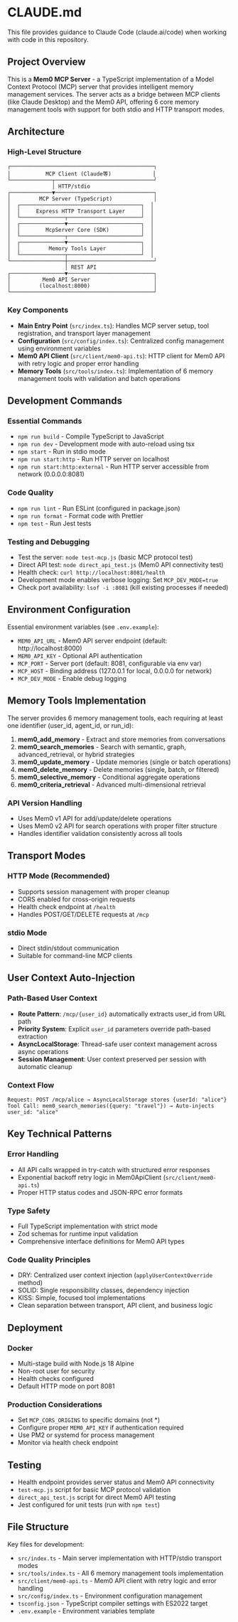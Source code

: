 # CLAUDE.md

This file provides guidance to Claude Code (claude.ai/code) when working with code in this repository.

## Project Overview

This is a **Mem0 MCP Server** - a TypeScript implementation of a Model Context Protocol (MCP) server that provides intelligent memory management services. The server acts as a bridge between MCP clients (like Claude Desktop) and the Mem0 API, offering 6 core memory management tools with support for both stdio and HTTP transport modes.

## Architecture

### High-Level Structure
```
┌─────────────────────────────────────────────┐
│           MCP Client (Claude等)             │
└─────────────┬───────────────────────────────┘
              │ HTTP/stdio
┌─────────────▼───────────────────────────────┐
│         MCP Server (TypeScript)             │
│  ┌──────────────────────────────────────┐  │
│  │     Express HTTP Transport Layer     │  │
│  └──────────────┬───────────────────────┘  │
│  ┌──────────────▼───────────────────────┐  │
│  │        McpServer Core (SDK)          │  │
│  └──────────────┬───────────────────────┘  │
│  ┌──────────────▼───────────────────────┐  │
│  │         Memory Tools Layer           │  │
│  └──────────────┬───────────────────────┘  │
└─────────────────┼───────────────────────────┘
                  │ REST API
┌─────────────────▼───────────────────────────┐
│          Mem0 API Server                    │
│         (localhost:8000)                    │
└─────────────────────────────────────────────┘
```

### Key Components
- **Main Entry Point** (`src/index.ts`): Handles MCP server setup, tool registration, and transport layer management
- **Configuration** (`src/config/index.ts`): Centralized config management using environment variables
- **Mem0 API Client** (`src/client/mem0-api.ts`): HTTP client for Mem0 API with retry logic and proper error handling
- **Memory Tools** (`src/tools/index.ts`): Implementation of 6 memory management tools with validation and batch operations

## Development Commands

### Essential Commands
- `npm run build` - Compile TypeScript to JavaScript
- `npm run dev` - Development mode with auto-reload using tsx
- `npm start` - Run in stdio mode
- `npm run start:http` - Run HTTP server on localhost
- `npm run start:http:external` - Run HTTP server accessible from network (0.0.0.0:8081)

### Code Quality
- `npm run lint` - Run ESLint (configured in package.json)
- `npm run format` - Format code with Prettier
- `npm test` - Run Jest tests

### Testing and Debugging
- Test the server: `node test-mcp.js` (basic MCP protocol test)
- Direct API test: `node direct_api_test.js` (Mem0 API connectivity test)
- Health check: `curl http://localhost:8081/health`
- Development mode enables verbose logging: Set `MCP_DEV_MODE=true`
- Check port availability: `lsof -i :8081` (kill existing processes if needed)

## Environment Configuration

Essential environment variables (see `.env.example`):
- `MEM0_API_URL` - Mem0 API server endpoint (default: http://localhost:8000)
- `MEM0_API_KEY` - Optional API authentication
- `MCP_PORT` - Server port (default: 8081, configurable via env var)
- `MCP_HOST` - Binding address (127.0.0.1 for local, 0.0.0.0 for network)
- `MCP_DEV_MODE` - Enable debug logging

## Memory Tools Implementation

The server provides 6 memory management tools, each requiring at least one identifier (user_id, agent_id, or run_id):

1. **mem0_add_memory** - Extract and store memories from conversations
2. **mem0_search_memories** - Search with semantic, graph, advanced_retrieval, or hybrid strategies  
3. **mem0_update_memory** - Update memories (single or batch operations)
4. **mem0_delete_memory** - Delete memories (single, batch, or filtered)
5. **mem0_selective_memory** - Conditional aggregate operations
6. **mem0_criteria_retrieval** - Advanced multi-dimensional retrieval

### API Version Handling
- Uses Mem0 v1 API for add/update/delete operations
- Uses Mem0 v2 API for search operations with proper filter structure
- Handles identifier validation consistently across all tools

## Transport Modes

### HTTP Mode (Recommended)
- Supports session management with proper cleanup
- CORS enabled for cross-origin requests  
- Health check endpoint at `/health`
- Handles POST/GET/DELETE requests at `/mcp`

### stdio Mode
- Direct stdin/stdout communication
- Suitable for command-line MCP clients

## User Context Auto-Injection

### Path-Based User Context
- **Route Pattern**: `/mcp/{user_id}` automatically extracts user_id from URL path
- **Priority System**: Explicit `user_id` parameters override path-based extraction
- **AsyncLocalStorage**: Thread-safe user context management across async operations
- **Session Management**: User context preserved per session with automatic cleanup

### Context Flow
```
Request: POST /mcp/alice → AsyncLocalStorage stores {userId: "alice"}
Tool Call: mem0_search_memories({query: "travel"}) → Auto-injects user_id: "alice"
```

## Key Technical Patterns

### Error Handling
- All API calls wrapped in try-catch with structured error responses
- Exponential backoff retry logic in Mem0ApiClient (`src/client/mem0-api.ts`)
- Proper HTTP status codes and JSON-RPC error formats

### Type Safety
- Full TypeScript implementation with strict mode
- Zod schemas for runtime input validation
- Comprehensive interface definitions for Mem0 API types

### Code Quality Principles
- DRY: Centralized user context injection (`applyUserContextOverride` method)
- SOLID: Single responsibility classes, dependency injection
- KISS: Simple, focused tool implementations  
- Clean separation between transport, API client, and business logic

## Deployment

### Docker
- Multi-stage build with Node.js 18 Alpine
- Non-root user for security
- Health checks configured
- Default HTTP mode on port 8081

### Production Considerations
- Set `MCP_CORS_ORIGINS` to specific domains (not *)
- Configure proper `MEM0_API_KEY` if authentication required
- Use PM2 or systemd for process management
- Monitor via health check endpoint

## Testing

- Health endpoint provides server status and Mem0 API connectivity
- `test-mcp.js` script for basic MCP protocol validation
- `direct_api_test.js` script for direct Mem0 API testing
- Jest configured for unit tests (run with `npm test`)

## File Structure

Key files for development:
- `src/index.ts` - Main server implementation with HTTP/stdio transport modes
- `src/tools/index.ts` - All 6 memory management tools implementation  
- `src/client/mem0-api.ts` - Mem0 API client with retry logic and error handling
- `src/config/index.ts` - Environment configuration management
- `tsconfig.json` - TypeScript compiler settings with ES2022 target
- `.env.example` - Environment variables template